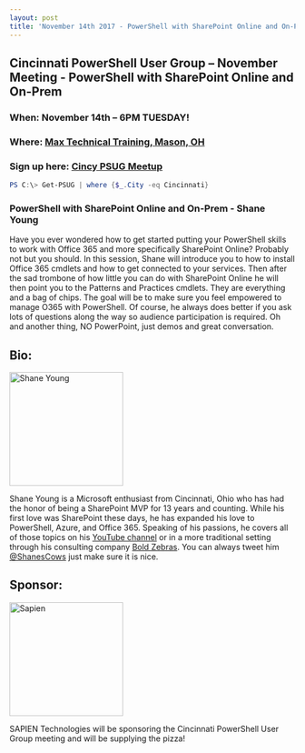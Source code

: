 ```yaml
---
layout: post
title: 'November 14th 2017 - PowerShell with SharePoint Online and On-Prem'
---
```


## Cincinnati PowerShell User Group – November Meeting - PowerShell with SharePoint Online and On-Prem

### When: November 14th – 6PM TUESDAY!

### Where: [Max Technical Training, Mason, OH](https://goo.gl/maps/ijBGbvJQR3B2)

### Sign up here: [Cincy PSUG Meetup](https://www.meetup.com/TechLife-Cincinnati/events/244268508/)

```powershell 
PS C:\> Get-PSUG | where {$_.City -eq Cincinnati}
```

### **PowerShell with SharePoint Online and On-Prem - Shane Young**

Have you ever wondered how to get started putting your PowerShell skills to work with Office 365 and more specifically SharePoint Online? Probably not but you should. In this session, Shane will introduce you to how to install Office 365 cmdlets and how to get connected to your services. Then after the sad trombone of how little you can do with SharePoint Online he will then point you to the Patterns and Practices cmdlets. They are everything and a bag of chips. The goal will be to make sure you feel empowered to manage O365 with PowerShell. Of course, he always does better if you ask lots of questions along the way so audience participation is required. Oh and another thing, NO PowerPoint, just demos and great conversation.

## Bio:
<img src="https://pbs.twimg.com/profile_images/713100007398883329/qUzvsvQ3.jpg" width="200" height="200" alt="Shane Young" />

Shane Young is a Microsoft enthusiast from Cincinnati, Ohio who has had the honor of being a SharePoint MVP for 13 years and counting. While his first love was SharePoint these days, he has expanded his love to PowerShell, Azure, and Office 365. Speaking of his passions, he covers all of those topics on his [YouTube channel](https://www.youtube.com/channel/UC7_OGRP8BYvtGB8eZdPG6Ng) or in a more traditional setting through his consulting company [Bold Zebras](https://www.boldzebras.com). You can always tweet him [@ShanesCows](https://twitter.com/ShanesCows) just make sure it is nice.

## Sponsor:
<img src="https://cincypowershell.org/img/sapien.jpeg" width="200" height="200" alt="Sapien" />

SAPIEN Technologies will be sponsoring the Cincinnati PowerShell User Group meeting and will be supplying the pizza!